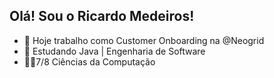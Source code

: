 ## Olá! Sou o Ricardo Medeiros! 

- 🔭 Hoje trabalho como Customer Onboarding na @Neogrid
- 🌱 Estudando Java | Engenharia de Software
-  👨‍🎓7/8 Ciências da Computação


